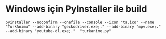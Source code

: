 # Windows için PyInstaller ile build
```
pyinstaller --noconfirm --onefile --console --icon "ta.ico" --name "TurkAnimu" --add-binary "geckodriver.exe;." --add-binary "mpv.exe;." --add-binary "youtube-dl.exe;."  "turkanime.py"
```
